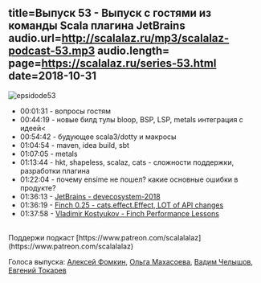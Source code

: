 title=Выпуск 53 - Выпуск с гостями из команды Scala плагина JetBrains
audio.url=http://scalalaz.ru/mp3/scalalaz-podcast-53.mp3
audio.length=
page=https://scalalaz.ru/series-53.html
date=2018-10-31
----

![epsidode53](img/episode53.jpg)

* 00:01:31 - вопросы гостям
* 00:44:19 - новые билд тулы bloop, BSP, LSP, metals интеграция с идеей<
* 00:54:42 - будующее scala3/dotty и макросы
* 01:04:54 - maven, idea build, sbt
* 01:07:05 - metals
* 01:13:44 - hkt, shapeless, scalaz, cats - сложности поддержки, разработки плагина
* 01:22:04 - почему ensime не пошел? какие основные ошибки в продукте?
* 01:36:13 - [JetBrains - devecosystem-2018](https://www.jetbrains.com/research/devecosystem-2018/scala/)
* 01:36:19 - [Finch 0.25 - cats.effect.Effect, LOT of API changes](https://github.com/finagle/finch/releases/tag/v0.25.0) 
* 01:37:58 - [Vladimir Kostyukov - Finch Performance Lessons](https://kostyukov.net/posts/finch-performance-lessons/)

<br/>
Поддержи подкаст [https://www.patreon.com/scalalalaz](https://www.patreon.com/scalalalaz)
<br/>

Голоса выпуска:
[Алексей Фомкин](http://github.com/fomkin),
[Ольга Махасоева](https://twitter.com/oli_kitty),
[Вадим Челышов](http://github.com/dos65),
[Евгений Токарев](https://twitter.com/strobegen)
